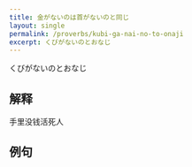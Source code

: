 ```yaml
---
title: 金がないのは首がないのと同じ 
layout: single
permalink: /proverbs/kubi-ga-nai-no-to-onaji
excerpt: くびがないのとおなじ
---
```


くびがないのとおなじ

## 解释

手里没钱活死人

## 例句

